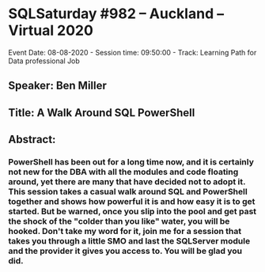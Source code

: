 # SQLSaturday #982 – Auckland – Virtual 2020
Event Date: 08-08-2020 - Session time: 09:50:00 - Track: Learning Path for Data professional Job
## Speaker: Ben Miller
## Title: A Walk Around SQL PowerShell
## Abstract:
### PowerShell has been out for a long time now, and it is certainly not new for the DBA with all the modules and code floating around, yet there are many that have decided not to adopt it. This session takes a casual walk around SQL and PowerShell together and shows how powerful it is and how easy it is to get started. But be warned, once you slip into the pool and get past the shock of the "colder than you like" water, you will be hooked. Don't take my word for it, join me for a session that takes you through a little SMO and last the SQLServer module and the provider it gives you access to. You will be glad you did.
